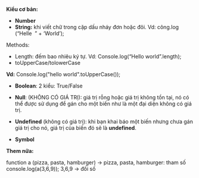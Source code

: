 
**Kiểu cơ bản:**

-   **Number**
-   **String:** khi viết chữ trong cặp dấu nháy đơn hoặc đôi. Vd: công.log (“Helle  ” + ‘World’);

Methods:

-   Length: đếm bao nhiêu ký tự. Vd: Console.log(“Hello world”.length);
-   toUpperCase/tolowerCase

**Vd:** Console.log("hello world".toUpperCase()); 


-   **Boolean**:
2 kiểu: True/False

-   **Null**: (KHÔNG CÓ GIÁ TRỊ): giá trị rỗng hoặc giá trị không tồn tại, nó có thể được sử dụng để gán cho một biến như là một đại diện không có giá trị.

-   **Undefined** (không có giá trị): khi bạn khai báo một biến nhưng chưa gán giá trị cho nó, giá trị của biến đó sẽ là **undefined**.
-   **Symbol**

**Them nữa:**

function a (pizza, pasta, hamburger) -> pizza, pasta, hamburger: tham số
console.log(a(3,6,9)); 3,6,9 -> đối số